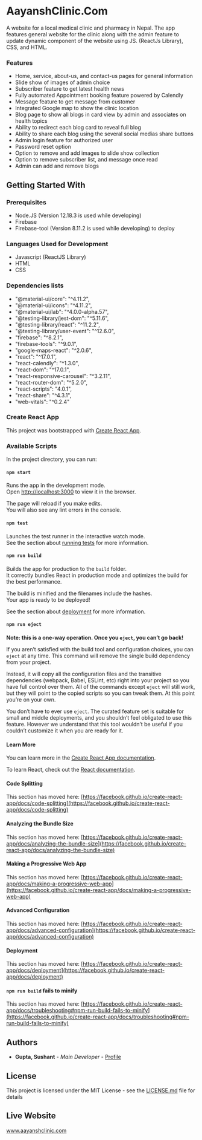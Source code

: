 # AayanshClinic.Com
A website for a local medical clinic and pharmacy in Nepal. The app features general website for the clinic along with the admin feature to update dynamic component of the website using JS. (ReactJs Library), CSS, and HTML.


### Features
* Home, service, about-us, and contact-us pages for general information 
* Slide show of images of admin choice
* Subscriber feature to get latest health news
* Fully automated Appointment booking feature powered by Calendly
* Message feature to get message from customer
* Integrated Google map to show the clinic location
* Blog page to show all blogs in card view by admin and associates on health topics
* Ability to redirect each blog card to reveal full blog
* Ability to share each blog using the several social medias share buttons
* Admin login feature for authorized user
* Password reset option
* Option to remove and add images to slide show collection
* Option to remove subscriber list, and message once read
* Admin can add and remove blogs


## Getting Started With

### Prerequisites

- Node.JS (Version 12.18.3 is used while developing)
- Firebase
- Firebase-tool (Version 8.11.2 is used while developing) to deploy

### Languages Used for Development

- Javascript (ReactJS Library)
- HTML
- CSS

### Dependencies lists

- "@material-ui/core": "^4.11.2",
- "@material-ui/icons": "^4.11.2",
- "@material-ui/lab": "^4.0.0-alpha.57",
- "@testing-library/jest-dom": "^5.11.6",
- "@testing-library/react": "^11.2.2",
- "@testing-library/user-event": "^12.6.0",
- "firebase": "^8.2.1",
- "firebase-tools": "^9.0.1",
- "google-maps-react": "^2.0.6",
- "react": "^17.0.1",
- "react-calendly": "^1.3.0",
- "react-dom": "^17.0.1",
- "react-responsive-carousel": "^3.2.11",
- "react-router-dom": "^5.2.0",
- "react-scripts": "4.0.1",
- "react-share": "^4.3.1",
- "web-vitals": "^0.2.4"

### Create React App

This project was bootstrapped with [Create React App](https://github.com/facebook/create-react-app).

### Available Scripts

In the project directory, you can run:

#### `npm start`

Runs the app in the development mode.\
Open [http://localhost:3000](http://localhost:3000) to view it in the browser.

The page will reload if you make edits.\
You will also see any lint errors in the console.

#### `npm test`

Launches the test runner in the interactive watch mode.\
See the section about [running tests](https://facebook.github.io/create-react-app/docs/running-tests) for more information.

#### `npm run build`

Builds the app for production to the `build` folder.\
It correctly bundles React in production mode and optimizes the build for the best performance.

The build is minified and the filenames include the hashes.\
Your app is ready to be deployed!

See the section about [deployment](https://facebook.github.io/create-react-app/docs/deployment) for more information.

#### `npm run eject`

**Note: this is a one-way operation. Once you `eject`, you can’t go back!**

If you aren’t satisfied with the build tool and configuration choices, you can `eject` at any time. This command will remove the single build dependency from your project.

Instead, it will copy all the configuration files and the transitive dependencies (webpack, Babel, ESLint, etc) right into your project so you have full control over them. All of the commands except `eject` will still work, but they will point to the copied scripts so you can tweak them. At this point you’re on your own.

You don’t have to ever use `eject`. The curated feature set is suitable for small and middle deployments, and you shouldn’t feel obligated to use this feature. However we understand that this tool wouldn’t be useful if you couldn’t customize it when you are ready for it.

#### Learn More

You can learn more in the [Create React App documentation](https://facebook.github.io/create-react-app/docs/getting-started).

To learn React, check out the [React documentation](https://reactjs.org/).

#### Code Splitting

This section has moved here: [https://facebook.github.io/create-react-app/docs/code-splitting](https://facebook.github.io/create-react-app/docs/code-splitting)

#### Analyzing the Bundle Size

This section has moved here: [https://facebook.github.io/create-react-app/docs/analyzing-the-bundle-size](https://facebook.github.io/create-react-app/docs/analyzing-the-bundle-size)

#### Making a Progressive Web App

This section has moved here: [https://facebook.github.io/create-react-app/docs/making-a-progressive-web-app](https://facebook.github.io/create-react-app/docs/making-a-progressive-web-app)

#### Advanced Configuration

This section has moved here: [https://facebook.github.io/create-react-app/docs/advanced-configuration](https://facebook.github.io/create-react-app/docs/advanced-configuration)

#### Deployment

This section has moved here: [https://facebook.github.io/create-react-app/docs/deployment](https://facebook.github.io/create-react-app/docs/deployment)

#### `npm run build` fails to minify

This section has moved here: [https://facebook.github.io/create-react-app/docs/troubleshooting#npm-run-build-fails-to-minify](https://facebook.github.io/create-react-app/docs/troubleshooting#npm-run-build-fails-to-minify)


## Authors

* **Gupta, Sushant** - *Main Developer* - [Profile](https://github.com/sushantcode)


## License

This project is licensed under the MIT License - see the [LICENSE.md](https://github.com/sushantcode/AayanshClinic/blob/main/LICENSE) file for details


## Live Website
www.aayanshclinic.com
